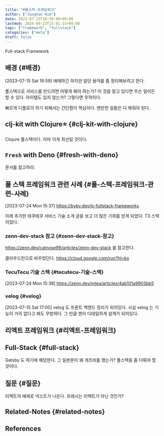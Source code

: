 ```yaml
---
title: "#풀스텍-프레임워크"
author: ["Junghan Kim"]
date: 2023-07-15T16:59:00+09:00
lastmod: 2024-09-23T15:01:31+09:00
tags: ["framework", "fullstack"]
categories: ["meta"]
draft: false
---
```


Full-stack Framework


## 배경 {#배경}

<span class="timestamp-wrapper"><span class="timestamp">[2023-07-15 Sat 16:59] </span></span> 애매하긴 하지만 일단 용어를 좀 정리해보려고 한다.

풀스텍으로 서비스를 만드려면 어떻게 해야 하는가? 이 것을 알고 있다면 무슨 일이든 할 수 있다. 아이템도 있지 않는가? 그렇다면 무적이다.

빠르게 디플로이 하기 위해서는 간단함이 핵심이다. 왠만한 일들은 다 해줘야 된다.


## clj-kit with Clojure⭐ {#clj-kit-with-clojure}

Clojure 풀스텍이다. 아마 이게 최선일 것이다.


## `Fresh` with Deno {#fresh-with-deno}

문서를 참고하라.


## 풀 스텍 프레임워크 관련 사례 {#풀-스텍-프레임워크-관련-사례}

<span class="timestamp-wrapper"><span class="timestamp">[2023-07-24 Mon 15:37]</span></span> <https://byby.dev/js-fullstack-frameworks>

아래 추가한 테쿠테쿠 서비스 기술 소개 글을 보고 더 많은 기회를 얻게 되었다. T3 스텍이었다.


### zenn-dev-stack 참고 {#zenn-dev-stack-참고}



<https://zenn.dev/catnose99/articles/zenn-dev-stack> 를 참고한다.

클라우드런으로 바꾸었단다. <https://cloud.google.com/run?hl=ko>


### TecuTecu  기술 스텍 {#tecutecu-기술-스텍}

<span class="timestamp-wrapper"><span class="timestamp">[2023-07-24 Mon 15:38]</span></span> <https://zenn.dev/mtea/articles/4ab101a9903bb5>


### velog {#velog}

<span class="timestamp-wrapper"><span class="timestamp">[2023-07-15 Sat 17:00]</span></span> velog 도 프론트 백엔드 정리가 되어있다. 사실 velog 는 기능이 거의 없다고 봐도 무방하다. 그 만큼 젠이 디테일하게 설계가 되어있다.


## 리엑트 프레임워크 {#리엑트-프레임워크}


## Full-Stack {#full-stack}

Gatsby 도 여기에 해당한다. 그 일본분이 왜 개츠비를 했는가? 풀스텍을 좀 다뤄야 할 것이다.


## 질문 {#질문}



리엑트의 예제로 넥스트가 나온다. 프레시는 리엑트가 아닌 것인가?


## Related-Notes {#related-notes}

## References

<style>.csl-entry{text-indent: -1.5em; margin-left: 1.5em;}</style><div class="csl-bib-body">
</div>
